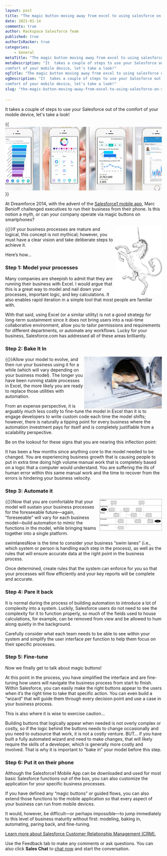 ```yaml
---
layout: post
title: "The magic button moving away from excel to using salesforce on smartphones"
date: 2021-01-14
comments: true
author: Rackspace Salesforce Team
published: true
authorIsRacker: true
categories:
    - General
metaTitle: "The magic button moving away from excel to using salesforce on smartphones"
metaDescription: "It  takes a couple of steps to use your Salesforce out of the
comfort of your mobile device, let's take a look!"
ogTitle: "The magic button moving away from excel to using salesforce on smartphones"
ogDescription: "It  takes a couple of steps to use your Salesforce out of the
comfort of your mobile device, let's take a look!"
slug: "the-magic-button-moving-away-from-excel-to-using-salesforce-on-smartphones"

---
```


It  takes a couple of steps to use your Salesforce out of the comfort of
your mobile device, let's take a look!

<!--more-->

{{<img src="sf1.jpg" title="" alt="">}}

At Dreamforce 2014, with the advent of the [Salesforce1 mobile app](https://www.salesforce.com/solutions/mobile/overview/), Marc Benioff
challenged executives to run their business from their phone. Is this notion a
myth, or can your company operate via magic buttons on smartphones?

{{<img src="1.jpg" title="" alt="" width="150" style="float:right">}}If your
business processes are mature and logical, this concept is not mythical;
however, you must have a clear vision and take deliberate steps to achieve it.

Here’s how…

### Step 1: Model your processes

Many companies are sheepish to admit that they are running their business with
Excel. I would argue that this is a great way to model and nail down your
processes, important logic, and key calculations. It also enables rapid
iteration in a simple tool that most people are familiar with.

With that said, using Excel (or a similar utility) is not a good strategy for
long-term sustainment since it does not bring users into a real-time
collaborative environment, allow you to tailor permissions and requirements for
different departments, or automate any workflows. Lucky for your business,
Salesforce.com has addressed all of these areas brilliantly.

### Step 2: Bake It In

{{<img src="2.jpg" title="" alt="" width="250" style="float:right">}}Allow your
model to evolve, and then run your business using it for a while (which will
vary depending on your business model). The longer you have been running stable
processes in Excel, the more likely you are ready to replace those utilities
with automation.

From an expense perspective, it is arguably much less costly to fine-tune the
model in Excel than it is to engage developers to write custom code each time
the model shifts; however, there is naturally a tipping point for every business
where the automation investment pays for itself and is completely justifiable
from a scalability perspective.

Be on the lookout for these signs that you are nearing this inflection point:

It has been a few months since anything core to the model needed to be changed.
You are experiencing business growth that is causing people to put in extra time
doing high volume manual work that is completely based on a logic that a
computer would understand. You are suffering the ills of human error within this
same manual work and the time to recover from the errors is hindering your
business velocity.

### Step 3: Automate it

{{<img src="3.png" title="" alt="" width="200" style="float:right">}}Now that
you are comfortable that your model will sustain your business processes for the
foreseeable future—again, “foreseeable” will vary for each business model—build
automation to mimic the functions in the model, while bringing teams together
into a single platform.

swimlanesNow is the time to consider your business “swim lanes” (i.e., which
system or person is handling each step in the process), as well as the rules
that will ensure accurate data at the right point in the business process.

Once determined, create rules that the system can enforce for you so that your
processes will flow efficiently and your key reports will be complete and
accurate.

### Step 4: Pare it back

It is normal during the process of building automation to introduce a lot of
complexity into a system. Luckily, Salesforce users do not need to see the
complexity for it to function properly, so much of the fields used to house
calculations, for example, can be removed from view and be allowed to hum along
quietly in the background.

Carefully consider what each team needs to be able to see within your system and
simplify the user interface per function to help them focus on their specific
processes.

### Step 5: Fine-tune

Now we finally get to talk about magic buttons!

At this point in the process, you have simplified the interface and are
fine-tuning how users will navigate the business process from start to finish.
Within Salesforce, you can easily make the right buttons appear to the users
when it’s the right time to take that specific action. You can even build a
“wizard” that will guide them through every decision point and use a case in
your business process.

This is also where it is wise to exercise caution…

Building buttons that logically appear when needed is not overly complex or
costly, so if the logic behind the buttons needs to change occasionally and you
need to outsource that work, it is not a costly venture. BUT… if you have built
a fully automated wizard and need to make changes, that will likely require the
skills of a developer, which is generally more costly and involved. That is why
it is important to “bake in” your model before this step.

### Step 6: Put it on their phone

Although the Salesforce1 Mobile App can be downloaded and used for most basic
Salesforce functions out of the box, you can also customize the application for
your specific business processes.

If you have defined any “magic buttons” or guided flows, you can also extend
those functions to the mobile application so that every aspect of your business
can run from mobile devices.

It would, however, be difficult—or perhaps impossible—to jump immediately to
this level of business maturity without first: modeling, baking in, automating,
paring back, and fine-tuning.

<a class="cta blue" id="cta" href="https://www.rackspace.com/applications/salesforce">Learn more about
Salesforce Customer Relationship Management (CRM).</a>

Use the Feedback tab to make any comments or ask questions. You can also click
**Sales Chat** to [chat now](https://www.rackspace.com/) and start the
conversation.
